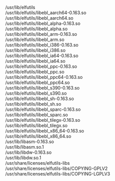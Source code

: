 /usr/lib/elfutils  
/usr/lib/elfutils/libebl\_aarch64-0.163.so  
/usr/lib/elfutils/libebl\_aarch64.so  
/usr/lib/elfutils/libebl\_alpha-0.163.so  
/usr/lib/elfutils/libebl\_alpha.so  
/usr/lib/elfutils/libebl\_arm-0.163.so  
/usr/lib/elfutils/libebl\_arm.so  
/usr/lib/elfutils/libebl\_i386-0.163.so  
/usr/lib/elfutils/libebl\_i386.so  
/usr/lib/elfutils/libebl\_ia64-0.163.so  
/usr/lib/elfutils/libebl\_ia64.so  
/usr/lib/elfutils/libebl\_ppc-0.163.so  
/usr/lib/elfutils/libebl\_ppc.so  
/usr/lib/elfutils/libebl\_ppc64-0.163.so  
/usr/lib/elfutils/libebl\_ppc64.so  
/usr/lib/elfutils/libebl\_s390-0.163.so  
/usr/lib/elfutils/libebl\_s390.so  
/usr/lib/elfutils/libebl\_sh-0.163.so  
/usr/lib/elfutils/libebl\_sh.so  
/usr/lib/elfutils/libebl\_sparc-0.163.so  
/usr/lib/elfutils/libebl\_sparc.so  
/usr/lib/elfutils/libebl\_tilegx-0.163.so  
/usr/lib/elfutils/libebl\_tilegx.so  
/usr/lib/elfutils/libebl\_x86\_64-0.163.so  
/usr/lib/elfutils/libebl\_x86\_64.so  
/usr/lib/libasm-0.163.so  
/usr/lib/libasm.so.1  
/usr/lib/libdw-0.163.so  
/usr/lib/libdw.so.1  
/usr/share/licenses/elfutils-libs  
/usr/share/licenses/elfutils-libs/COPYING-GPLV2  
/usr/share/licenses/elfutils-libs/COPYING-LGPLV3  
